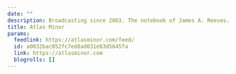 ```yaml
---
date: ""
description: Broadcasting since 2003. The notebook of James A. Reeves.
title: Atlas Minor
params:
  feedlink: https://atlasminor.com/feed/
  id: a0032bac052fc7ed8ad031e63d5645fa
  link: https://atlasminor.com
  blogrolls: []
---
```

